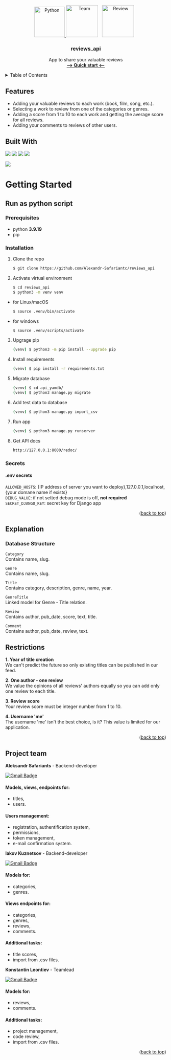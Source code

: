 <a name="readme-top"></a>
<!-- PROJECT LOGO -->
<div align='center'>
  <a href="https://www.python.org/" target="_blank" rel="noreferrer">
    <img src="https://raw.githubusercontent.com/danielcranney/readme-generator/main/public/icons/skills/python-colored.svg" height="95" alt="Python">
  </a>
  <a>
    <img src="https://cdn.pixabay.com/photo/2019/08/05/15/09/meeting-4386216_1280.png" height="100" alt="Team" hspace="0">
  </a>
  </a>
  <a>
    <img src="https://cdn.pixabay.com/photo/2017/10/25/18/10/peer-review-icon-2888794_1280.png" height="100" alt="Review" hspace="10">
  </a>

<h3 align="center">reviews_api</h3>

  <p align="center">
    App to share your valuable reviews
    <br />
    <a href="#getting-started"><strong>--> Quick start <--</strong></a>
    <br />
  </p>
</div>

<!-- TABLE OF CONTENTS -->
<details>
  <summary>Table of Contents</summary>
  <ol>
    <li>
      <a href="#features">Features</a>
    </li>
    <li>
      <a href="#getting-started">Getting Started</a>
      <ul>
        <li><a href="#Get-project">Get project</a></li>
        <li><a href="#Run-as-python-script">Run as python script</a></li>
        <li><a href="#Secrets">Secrets</a></li>
      </ul>
    </li>
    <li><a href="#explanation">Explanations</a></li>
    <li><a href="#restrictions">Restrictions</a></li>
    <li><a href="#project-team">Project team</a></li>
  </ol>
</details>

## Features
- Adding your valuable reviews to each work (book, film, song, etc.).
- Selecting a work to review from one of the categories or genres.
- Adding a score from 1 to 10 to each work and getting the average score for all reviews.
- Adding your comments to reviews of other users.

## Built With
![](https://img.shields.io/badge/python-3.9.19-blue)
![](https://img.shields.io/badge/Django-3.2.3-blue)
![](https://img.shields.io/badge/DRF-3.12.4-blue)
![](https://img.shields.io/badge/DRF_simplejwt-4.7.2-blue)

![](https://img.shields.io/badge/test_coverage-98%25-green)

# Getting Started

## Run as python script
### Prerequisites

* python **3.9.19**
* pip

### Installation

1. Clone the repo
   ```sh
   $ git clone https://github.com/Alexandr-Safariantc/reviews_api
   ```
2. Activate virtual environment
   ```sh
   $ cd reviews_api
   $ python3 -m venv venv
* for Linux/macOS
    ```sh
    $ source .venv/bin/activate
    ```
* for windows
    ```sh
    $ source .venv/scripts/activate
    ```

3. Upgrage pip
    ```sh
    (venv) $ python3 -m pip install --upgrade pip
    ```

4. Install requirements
    ```sh
    (venv) $ pip install -r requirements.txt
    ```

5. Migrate database
    ```sh
    (venv) $ cd api_yamdb/
    (venv) $ python3 manage.py migrate
    ```

6. Add test data to database
    ```sh
    (venv) $ python3 manage.py import_csv
    ```

7. Run app
    ```sh
    (venv) $ python3 manage.py runserver
    ```

8. Get API docs
    ```sh
    http://127.0.0.1:8000/redoc/
    ```

### Secrets

#### .env secrets

`ALLOWED_HOSTS`: {IP address of server you want to deploy},127.0.0.1,localhost,{your domane name if exists}<br>
`DEBUG_VALUE`: if not setted debug mode is off, **not required**<br>
`SECRET_DJANGO_KEY`: secret key for Django app<br>

<p align="right">(<a href="#readme-top">back to top</a>)</p>

## Explanation
### Database Structure

  `Category` <br>
  Contains name, slug.

  `Genre` <br>
  Contains name, slug.

  `Title` <br>
  Contains category, description, genre, name, year.

  `GenreTitle` <br>
  Linked model for Genre - Title relation.

  `Review` <br>
  Contains author, pub_date, score, text, title.

  `Comment` <br>
  Contains author, pub_date, review, text.

## Restrictions

**1. Year of title creation** <br>
We can't predict the future so only existing titles can be published in our feed.

**2. One author - one review** <br>
We value the opinions of all reviews' authors equally so you can add only one review to each title.

**3. Review score** <br>
Your review score must be integer number from 1 to 10.

**4. Username 'me'** <br>
The username 'me' isn't the best choice, is it? This value is limited for our application.

<p align="right">(<a href="#readme-top">back to top</a>)</p>

## Project team

**Aleksandr Safariants** - Backend-developer

[![Gmail Badge](https://img.shields.io/badge/-safariantc.aa@gmail.com-c14438?style=flat&logo=Gmail&logoColor=white&link=mailto:safariantc.aa@gmail.com)](mailto:safariantc.aa@gmail.com)<p align='left'>

#### Models, views, endpoints for:
  * titles,
  * users.
#### Users management:
  * registration, authentification system,
  * permissions,
  * token management,
  * e-mail confirmation system.

**Iakov Kuznetsov** - Backend-developer

[![Gmail Badge](https://img.shields.io/badge/-jacob.sokolov.dev@gmail.com-c14438?style=flat&logo=Gmail&logoColor=white&link=mailto:jacob.sokolov.dev@gmail.com)](mailto:jacob.sokolov.dev@gmail.com)<p align='left'>

#### Models for:
* categories,
* genres.
#### Views endpoints for:
* categories,
* genres,
* reviews,
* comments.
#### Additional tasks:
* title scores,
* import from .csv files.

**Konstantin Leontiev** - Teamlead

[![Gmail Badge](https://img.shields.io/badge/-K.A.Leontyev@gmail.com-c14438?style=flat&logo=Gmail&logoColor=white&link=mailto:K.A.Leontyev@gmail.com)](mailto:K.A.Leontyev@gmail.com)<p align='left'>

#### Models for:
* reviews,
* comments.
#### Additional tasks:
* project management,
* code review,
* import from .csv files.

<p align="right">(<a href="#readme-top">back to top</a>)</p>

